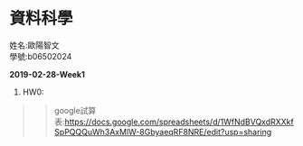 ﻿# 資料科學
姓名:歐陽智文  
學號:b06502024

**2019-02-28-Week1**
1. HW0:
>>google試算表:https://docs.google.com/spreadsheets/d/1WfNdBVQxdRXXkfSpPQQQuWh3AxMlW-8GbyaeqRF8NRE/edit?usp=sharing  




